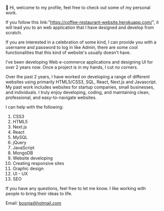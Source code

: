 👋 Hi, welcome to my profile, feel free to check out some of my personal work.

If you follow this link:"https://coffee-restaurant-website.herokuapp.com/", it will lead you to an web application that I have designed and develop from scratch.

If you are interested in a celebration of some kind, I can provide you with a username and password to log in like Admin,
there are some cool functionalities that this kind of website's usually doesn't have. 

I’ve been developing Web e-commerce applications and designing UI for over 2 years now. Once a project is in my hands, I cut no corners. 

Over the past 2 years, I have worked on developing a range of different websites using primarily HTML5/CSS3, SQL, React, Next.js and Javascript. 
My past work includes websites for startup companies, small businesses, and individuals. I truly enjoy developing, coding, and maintaining clean, professional,
and easy-to-navigate websites.

I can help with the following:
1) CSS3
2) HTML5
3) Next.js
4) React
5) MySQL
6) jQuery
7) JavaScript
8) MongoDB
9) Website developing
10) Creating responsive sites 
11) Graphic design
12) UI - UX
13) SEO

If you have any questions, feel free to let me know. 
I like working with people to bring their ideas to life.

Email: bosnja@hotmail.com

